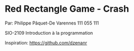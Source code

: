 Red Rectangle Game - Crash
====
Par: 
Philippe Pâquet-De Varennes	
111 055 111

SIO-2109
Introduction à la programmation

Inspiration: https://github.com/dzenanr
